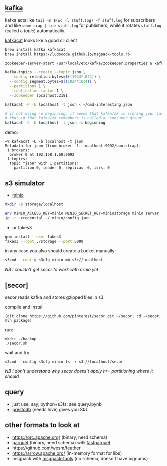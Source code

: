 ## [kafka](https://kafka.apache.org/quickstart)

kafka acts like `tail -n $(wc -l stuff.log) -f stuff.log` for subscribers and like `some-crap | tee stuff.log` for publishers, while it rotates `stuff.log` (called a *topic*) automatically.

[kafkacat](https://cwiki.apache.org/confluence/display/KAFKA/Clients#Clients-stdin/stdout) looks like a good cli client

```bash
brew install kafka kafkacat
brew install https://ludocode.github.io/msgpack-tools.rb

zookeeper-server-start /usr/local/etc/kafka/zookeeper.properties & kafka-server-start /usr/local/etc/kafka/server.properties

kafka-topics --create --topic json \
  --config retention.bytes=$((1024*1024)) \
  --config segment.bytes=$((1024*1024)) \
  --partitions 1 \
  --replication-factor 1 \
  --zookeeper localhost:2181

kafkacat -P -b localhost -t json < ~/dmd-interesting.json

# if not using -o beginning, it seems that kafka/zk is storing your last read offset
# that id that kafka/zk remembers is called a "consumer group"
kafkacat -C -b localhost -t json -o beginning
```

demo:

```console
~% kafkacat -L -b localhost -t json
Metadata for json (from broker -1: localhost:9092/bootstrap):
 1 brokers:
  broker 0 at 192.168.1.60:9092
 1 topics:
  topic "json" with 1 partitions:
    partition 0, leader 0, replicas: 0, isrs: 0
```

## s3 simulator

- [minio](https://www.minio.io/)

```bash
mkdir -p storage/localhost

env MINIO_ACCESS_KEY=minio MINIO_SECRET_KEY=miniostorage minio server ./storage --address :5000
jq -r .credential ~/.minio/config.json 
```

- or fakes3

```bash
gem install --user fakes3
fakes3 --root ./storage --port 5000
```


in any case you also should create a bucket manually:

```bash
s3cmd --config s3cfg-minio mb s3://localhost
```

*NB i couldn't get secor to work with minio yet*

## [secor]

secor reads kafka and stores gzipped files in s3.

compile and install

```
(git clone https://github.com/pinterest/secor.git ~/secor; cd ~/secor; mvn package)
```

run:

```console
mkdir ./backup
./secor.sh
```

wait and try:

```
s3cmd --config s3cfg-minio ls -r s3://localhost/secor
```

*NB i don't understand why secor doens't apply hr= partitioning where it should*

## query

- just use, say, python+s3fs: see query.ipynb
- [prestodb](https://prestodb.io/faq.html) (needs hive) gives you SQL


## other formats to look at

- https://orc.apache.org/ (binary, need schema)
- [parquet](https://parquet.apache.org/) (binary, need schema) with [fastparquet](https://www.continuum.io/blog/developer-blog/introducing-fastparquet)
- https://github.com/wesm/feather
- https://arrow.apache.org/ (in-memory format for libs)
- msgpack with [msgpack-tools](https://github.com/ludocode/msgpack-tools) (no schema, doesn't have bignums)
